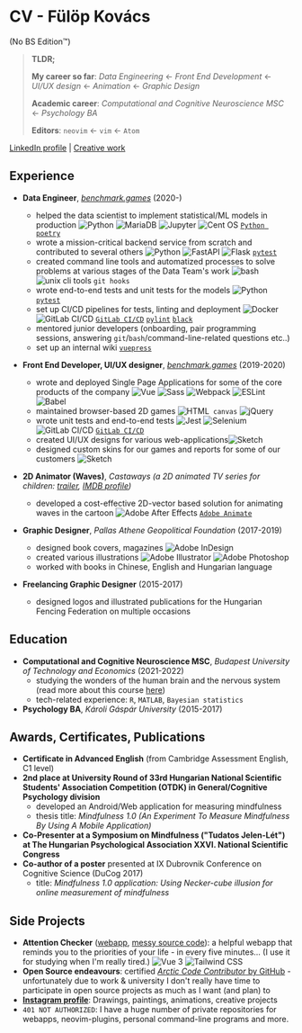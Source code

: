 # CV - Fülöp Kovács

(No BS Edition&trade;)

> **TLDR;**
>
> **My career so far**: _Data Engineering_ ← _Front End Development_ ← _UI/UX design_ ← _Animation_ ← _Graphic Design_
>
> **Academic career**: _Computational and Cognitive Neuroscience MSC_ ← _Psychology BA_
>
> **Editors**: `neovim` ← `vim` &larr; `Atom`

[LinkedIn profile](https://www.linkedin.com/in/fulop-kovacs/) | [Creative work](https://www.behance.net/gallery/132579721/Creative-Portfolio)

## Experience

- **Data Engineer**, [_benchmark.games_](https://www.benchmark.games/) (2020-)

  - helped the data scientist to implement statistical/ML models in production ![Python](https://img.shields.io/badge/Python-3776AB?style=flat&logo=python&logoColor=white) ![MariaDB](https://img.shields.io/badge/MariaDB-003545?style=flat&logo=mariadb&logoColor=white) ![Jupyter](https://img.shields.io/badge/Jupyter-F37626.svg?&style=flat&logo=Jupyter&logoColor=white) ![Cent OS](https://img.shields.io/badge/Cent%20OS-262577?style=flat&logo=CentOS&logoColor=white) [`Python poetry`](https://python-poetry.org/)
  - wrote a mission-critical backend service from scratch and contributed to several others ![Python](https://img.shields.io/badge/Python-3776AB?style=flat&logo=python&logoColor=white) ![FastAPI](https://img.shields.io/badge/fastapi-109989?style=flat&logo=FASTAPI&logoColor=white) ![Flask](https://img.shields.io/badge/Flask-000000?style=flat&logo=flask&logoColor=white) [`pytest`](https://docs.pytest.org/en/6.2.x/)
  - created command line tools and automatized processes to solve problems at various stages of the Data Team's work ![bash](https://img.shields.io/badge/GNU%20Bash-4EAA25?style=flat&logo=GNU%20Bash&logoColor=white) ![unix cli tools](https://img.shields.io/badge/Shell_Script-121011?style=flat&logo=gnu-bash&logoColor=white) `git hooks`
  - wrote end-to-end tests and unit tests for the models ![Python](https://img.shields.io/badge/Python-3776AB?style=flat&logo=python&logoColor=white) [`pytest`](https://docs.pytest.org/en/6.2.x/)
  - set up CI/CD pipelines for tests, linting and deployment ![Docker](https://img.shields.io/badge/Docker-2CA5E0?style=flat&logo=docker&logoColor=white) ![GitLab CI/CD](https://img.shields.io/badge/GitLab-330F63?style=flat&logo=gitlab&logoColor=white) [`GitLab CI/CD`](https://docs.gitlab.com/ee/ci/) [`pylint`](https://pylint.org/) [`black`](https://github.com/psf/black)
  - mentored junior developers (onboarding, pair programming sessions, answering `git`/`bash`/command-line-related questions etc..)
  - set up an internal wiki [`vuepress`](https://vuepress.vuejs.org/)

- **Front End Developer, UI/UX designer**, [_benchmark.games_](https://www.benchmark.games/) (2019-2020)

  - wrote and deployed Single Page Applications for some of the core products of the company ![Vue](https://img.shields.io/badge/Vue.js-35495E?style=flat&logo=vuedotjs&logoColor=4FC08D) ![Sass](https://img.shields.io/badge/Sass-CC6699?style=flat&logo=sass&logoColor=white) ![Webpack](https://img.shields.io/badge/Webpack-8DD6F9?style=flat&logo=Webpack&logoColor=white) ![ESLint](https://img.shields.io/badge/eslint-3A33D1?style=flat&logo=eslint&logoColor=white) ![Babel](https://img.shields.io/badge/Babel-F9DC3E?style=flat&logo=babel&logoColor=white)
  - maintained browser-based 2D games ![HTML](https://img.shields.io/badge/HTML5-E34F26?style=flat&logo=html5&logoColor=white)` canvas` ![jQuery](https://img.shields.io/badge/jQuery-0769AD?style=flat&logo=jquery&logoColor=white)
  - wrote unit tests and end-to-end tests ![Jest](https://img.shields.io/badge/Jest-C21325?style=flat&logo=jest&logoColor=white) ![Selenium](https://img.shields.io/badge/Selenium-43B02A?style=flat&logo=Selenium&logoColor=white) ![GitLab CI/CD](https://img.shields.io/badge/GitLab-330F63?style=flat&logo=gitlab&logoColor=white) [`GitLab CI/CD`](https://docs.gitlab.com/ee/ci/)
  - created UI/UX designs for various web-applications![Sketch](https://img.shields.io/badge/Sketch-FFB387?style=flat&logo=sketch&logoColor=black)
  - designed custom skins for our games and reports for some of our customers ![Sketch](https://img.shields.io/badge/Sketch-FFB387?style=flat&logo=sketch&logoColor=black)

- **2D Animator (Waves)**, _Castaways (a 2D animated TV series for children: [trailer](https://www.youtube.com/watch?v=KAigE9QSL0s), [IMDB profile](https://www.imdb.com/title/tt6451356))_

  - developed a cost-effective 2D-vector based solution for animating waves in the cartoon ![Adobe After Effects](https://img.shields.io/badge/Adobe-After%20Effects-CF96FD?style=flat&logo=Adobe-After-Effects&labelColor=393665&logoWidth=15) [`Adobe Animate`](https://www.adobe.com/products/animate.html)

- **Graphic Designer**, _Pallas Athene Geopolitical Foundation_ (2017-2019)

  - designed book covers, magazines ![Adobe InDesign](https://img.shields.io/badge/Adobe%20InDesign-FF3366?style=flat&logo=Adobe%20InDesign&logoColor=white)
  - created various illustrations ![Adobe Illustrator](https://img.shields.io/badge/Adobe%20Illustrator-FF9A00?style=flat&logo=adobe%20illustrator&logoColor=white) ![Adobe Photoshop](https://img.shields.io/badge/Adobe-Photoshop-31A8FF?style=flat&logo=Adobe-Photoshop&labelColor=0a446b&logoWidth=15)
  - worked with books in Chinese, English and Hungarian language

- **Freelancing Graphic Designer** (2015-2017)

  - designed logos and illustrated publications for the Hungarian Fencing Federation on multiple occasions

## Education

- **Computational and Cognitive Neuroscience MSC**, _Budapest University of Technology and Economics_ (2021-2022)
  - studying the wonders of the human brain and the nervous system (read more about this course [here](http://www.cogsci.bme.hu/~ktkuser/master_CogSci_eng/))
  - tech-related experience: `R`, `MATLAB`, `Bayesian statistics`
- **Psychology BA**, _Károli Gáspár University_ (2015-2017)

## Awards, Certificates, Publications

- **Certificate in Advanced English** (from Cambridge Assessment English, C1 level)
- **2nd place at University Round of 33rd Hungarian National Scientific Students' Association Competition (OTDK) in General/Cognitive Psychology division**
  - developed an Android/Web application for measuring mindfulness
  - thesis title: _Mindfulness 1.0 (An Experiment To Measure Mindfulness By Using A Mobile Application)_
- **Co-Presenter at a Symposium on Mindfulness ("Tudatos Jelen-Lét") at The Hungarian Psychological Association XXVI. National Scientific Congress**
- **Co-author of a poster** presented at IX Dubrovnik Conference on Cognitive Science (DuCog 2017)
  - title: _Mindfulness 1.0 application: Using Necker-cube illusion for online measurement of mindfulness_

## Side Projects

- **Attention Checker** ([webapp](https://fulopkovacs.gitlab.io/attention-check/), [messy source code](https://gitlab.com/fulopkovacs/attention-check)): a helpful webapp that reminds you to the priorities of your life - in every five minutes... (I use it for studying when I'm really tired.) ![Vue 3](https://img.shields.io/badge/Vue.js-35495E?style=flat&logo=vuedotjs&logoColor=4FC08D) ![Tailwind CSS](https://img.shields.io/badge/Tailwind_CSS-38B2AC?style=flat&logo=tailwind-css&logoColor=white)
- **Open Source endeavours**: certified [_Arctic Code Contributor_ by GitHub](https://github.com/fulopkovacs) - unfortunately due to work & university I don't really have time to participate in open source projects as much as I want (and plan) to
- [**Instagram profile**](https://www.instagram.com/fulopkovacs/): Drawings, paintings, animations, creative projects
- `401 NOT AUTHORIZED`: I have a huge number of private repositories for webapps, neovim-plugins, personal command-line programs and more.
